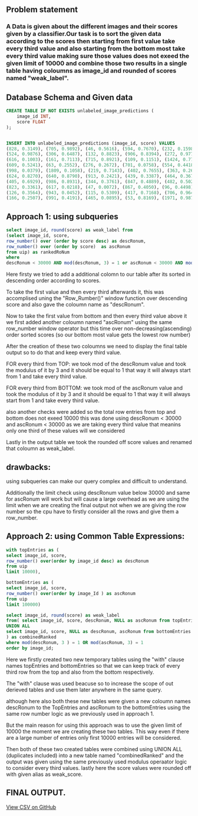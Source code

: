 ## Problem statement 
### A Data is given about the different images and their scores given by a classifier.Our task is to sort the given data according to the scores then starting from first value take every third value and also starting from the bottom most take every third value making sure those values does not exeed the given limit of 10000 and combine those two results in a single table having coloumns as image_id and rounded of scores named "weak_label".


## Database Schema and Given data

```sql
CREATE TABLE IF NOT EXISTS unlabeled_image_predictions (
    image_id INT,
    score FLOAT
);


INSERT INTO unlabeled_image_predictions (image_id, score) VALUES
(828, 0.3149), (705, 0.9892), (46, 0.5616), (594, 0.7670), (232, 0.1598), 
(524, 0.9876), (306, 0.6487), (132, 0.8823), (906, 0.8394), (272, 0.9778), 
(616, 0.1003), (161, 0.7113), (715, 0.8921), (109, 0.1151), (1424, 0.7790), 
(609, 0.5241), (63, 0.2552), (276, 0.2672), (701, 0.0758), (554, 0.4418), 
(998, 0.0379), (1809, 0.1058), (219, 0.7143), (402, 0.7655), (363, 0.2661), 
(624, 0.8270), (640, 0.8790), (913, 0.2421), (439, 0.3387), (464, 0.3674), 
(405, 0.6929), (986, 0.8931), (344, 0.3761), (847, 0.4889), (482, 0.5023), 
(823, 0.3361), (617, 0.0218), (47, 0.0072), (867, 0.4050), (96, 0.4498), 
(126, 0.3564), (943, 0.0452), (115, 0.5309), (417, 0.7168), (706, 0.9649), 
(166, 0.2507), (991, 0.4191), (465, 0.0895), (53, 0.8169), (1971, 0.9871);
```

## Approach 1: using subqueries
```sql
select image_id, round(score) as weak_label from
(select image_id, score, 
row_number() over (order by score desc) as descRonum,
row_number() over (order by score)  as ascRonum
from uip) as rankedRoNum
where
descRonum < 30000 AND mod(descRonum, 3) = 1 or ascRonum < 30000 AND mod(ascRonum,3) = 1 order by image_id;
```

Here firsty we tried to add a additional colomn to our table after its sorted in descending order according to scores.

To take the first value and then every third afterwards it, this was accomplised uning the "Row_Rumber()" window function over descending score and also gave the coloumn name as "descRonum".

Now to take the first value from bottom and then every third value above it we first added another coloumn named "ascRonum" using the same row_number window operator but this time over non-decreasing(ascending) order sorted scores (so our bottom most value gets the lowest row number)

After the creation of these two coloumns we need to display the final table output so to do that and keep every third value.

FOR every third from TOP: we took mod of the descRonum value and took the modulus of it by 3 and it should be equal to 1 that way it will always start from 1 and take every third value.

FOR every third from BOTTOM: we took mod of the ascRonum value and took the modulus of it by 3 and it should be equal to 1 that way it will always start from 1 and take every third value.

also another checks were added so the total row entries from top and bottom does not exeed 10000 this was done using descRonum < 30000 and ascRonum < 30000
as we are taking every third value that meanins only one third of these values will we considered 

Lastly in the output table we took the rounded off score values and renamed that coloumn as weak_label.


## drawbacks:

using subqueries can make our query complex and difficult to understand.

Additionally the limit check using descRonum value below 30000 and same for ascRonum will work but will cause a large overhead as we are using the limit when we are creating the final output not when we are giving the row number so the cpu have to firstly consider all the rows and give them a row_number.

## Approach 2: using Common Table Expressions:

```sql
with topEntries as (
select image_id, score,
row_number() over(order by image_id desc) as descRonum
from uip
limit 10000),

bottomEntries as (
select image_id, score,
row_number() over(order by image_Id ) as ascRonum
from uip
limit 100000)

select image_id, round(score) as weak_label
from( select image_id, score, descRonum, NULL as ascRonum from topEntries
UNION ALL
select image_id, score, NULL as descRonum, ascRonum from bottomEntries
) as combinedRanked
where mod(descRonum, 3 ) = 1 OR mod(ascRonum, 3) = 1
order by image_id;
```

Here we firstly created two new temporary tables using the "with" clause names topEntries and bottomEntries
so that we can keep track of every third row from the top and also from the bottom respectively.

The "with" clause was used beacuse so to increase the scope of out derieved tables and use them later anywhere in the same query.

although here also both these new tables were given a new coloumn names descRonum to the TopEntries and ascRonum to the bottomEntries using the same row number logic as we previously used in approach 1.

But the main reason for using this approach was to use the given limit of 10000 the moment we are creating these two tables. This way even if there are a large number of entries only first 10000 entries will be considered.

Then both of these two created tables were combined using UNION ALL (duplicates included) into a new table named "combinedRanked" and the output was given using the same previously used modulus operaator logic to consider every third values.
lastly here the score values were rounded off with given alias as weak_score.

## FINAL OUTPUT.
[View CSV on GitHub](task_1_final_output.csv)


